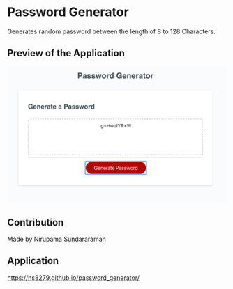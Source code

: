 # Password Generator

Generates random password between the length of 8 to 128 Characters.

## Preview of the Application
![Alt text](./assets/images/preview.png?raw=true "Title")

## Contribution
Made by Nirupama Sundararaman

## Application 
https://ns8279.github.io/password_generator/


